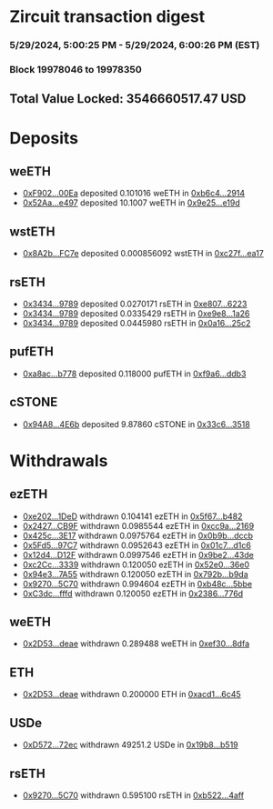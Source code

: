 # Zircuit transaction digest
### 5/29/2024, 5:00:25 PM - 5/29/2024, 6:00:26 PM (EST)
### Block 19978046 to 19978350

## Total Value Locked: 3546660517.47 USD

# Deposits
## weETH
- [0xF902...00Ea](https://etherscan.io/address/0xF9023ce3dBDA3893BbBa62894F7ba89667f300Ea) deposited 0.101016 weETH in [0xb6c4...2914](https://etherscan.io/tx/0xF9023ce3dBDA3893BbBa62894F7ba89667f300Ea)
- [0x52Aa...e497](https://etherscan.io/address/0x52Aa899454998Be5b000Ad077a46Bbe360F4e497) deposited 10.1007 weETH in [0x9e25...e19d](https://etherscan.io/tx/0x52Aa899454998Be5b000Ad077a46Bbe360F4e497)
## wstETH
- [0x8A2b...FC7e](https://etherscan.io/address/0x8A2bD27b1a349Ef11373d172290387577390FC7e) deposited 0.000856092 wstETH in [0xc27f...ea17](https://etherscan.io/tx/0x8A2bD27b1a349Ef11373d172290387577390FC7e)
## rsETH
- [0x3434...9789](https://etherscan.io/address/0x34349c5569e7B846c3558961552D2202760A9789) deposited 0.0270171 rsETH in [0xe807...6223](https://etherscan.io/tx/0x34349c5569e7B846c3558961552D2202760A9789)
- [0x3434...9789](https://etherscan.io/address/0x34349c5569e7B846c3558961552D2202760A9789) deposited 0.0335429 rsETH in [0xe9e8...1a26](https://etherscan.io/tx/0x34349c5569e7B846c3558961552D2202760A9789)
- [0x3434...9789](https://etherscan.io/address/0x34349c5569e7B846c3558961552D2202760A9789) deposited 0.0445980 rsETH in [0x0a16...25c2](https://etherscan.io/tx/0x34349c5569e7B846c3558961552D2202760A9789)
## pufETH
- [0xa8ac...b778](https://etherscan.io/address/0xa8ac458B59354fB102ce369aa5793a73E892b778) deposited 0.118000 pufETH in [0xf9a6...ddb3](https://etherscan.io/tx/0xa8ac458B59354fB102ce369aa5793a73E892b778)
## cSTONE
- [0x94A8...4E6b](https://etherscan.io/address/0x94A8f250F9Ef86A47d5f11AeaB8697Ab64034E6b) deposited 9.87860 cSTONE in [0x33c6...3518](https://etherscan.io/tx/0x94A8f250F9Ef86A47d5f11AeaB8697Ab64034E6b)
# Withdrawals
## ezETH
- [0xe202...1DeD](https://etherscan.io/address/0xe20203D03CfaaEa1Dc157fF727D27DB331851DeD) withdrawn 0.104141 ezETH in [0x5f67...b482](https://etherscan.io/tx/0xe20203D03CfaaEa1Dc157fF727D27DB331851DeD)
- [0x2427...CB9F](https://etherscan.io/address/0x242715A3A582c7C0230F362C99516A1dD262CB9F) withdrawn 0.0985544 ezETH in [0xcc9a...2169](https://etherscan.io/tx/0x242715A3A582c7C0230F362C99516A1dD262CB9F)
- [0x425c...3E17](https://etherscan.io/address/0x425c2ed95AAe9Fd5e1834357b31D072995ED3E17) withdrawn 0.0975764 ezETH in [0x0b9b...dccb](https://etherscan.io/tx/0x425c2ed95AAe9Fd5e1834357b31D072995ED3E17)
- [0x5Fd5...97C7](https://etherscan.io/address/0x5Fd590a96d6dac870EAfBF2096c125D808BB97C7) withdrawn 0.0952643 ezETH in [0x01c7...d1c6](https://etherscan.io/tx/0x5Fd590a96d6dac870EAfBF2096c125D808BB97C7)
- [0x12d4...D12F](https://etherscan.io/address/0x12d40b34BbDf11F42FA326ED7DcbDb3c89FcD12F) withdrawn 0.0997546 ezETH in [0x9be2...43de](https://etherscan.io/tx/0x12d40b34BbDf11F42FA326ED7DcbDb3c89FcD12F)
- [0xc2Cc...3339](https://etherscan.io/address/0xc2Cc1F5FFAd7d3723e85DD6DeBc5780573073339) withdrawn 0.120050 ezETH in [0x52e0...36e0](https://etherscan.io/tx/0xc2Cc1F5FFAd7d3723e85DD6DeBc5780573073339)
- [0x94e3...7A55](https://etherscan.io/address/0x94e3480583622921308914d92fB8488260eb7A55) withdrawn 0.120050 ezETH in [0x792b...b9da](https://etherscan.io/tx/0x94e3480583622921308914d92fB8488260eb7A55)
- [0x9270...5C70](https://etherscan.io/address/0x9270420aDdB50771c3dc7AC9C335BfF0859d5C70) withdrawn 0.994604 ezETH in [0xb48c...5bbe](https://etherscan.io/tx/0x9270420aDdB50771c3dc7AC9C335BfF0859d5C70)
- [0xC3dc...fffd](https://etherscan.io/address/0xC3dcb1a1B36E262274A54612fd0AA0c18854fffd) withdrawn 0.120050 ezETH in [0x2386...776d](https://etherscan.io/tx/0xC3dcb1a1B36E262274A54612fd0AA0c18854fffd)
## weETH
- [0x2D53...deae](https://etherscan.io/address/0x2D53183bFC23Bb8033f6D9289b3d94C3d49bdeae) withdrawn 0.289488 weETH in [0xef30...8dfa](https://etherscan.io/tx/0x2D53183bFC23Bb8033f6D9289b3d94C3d49bdeae)
## ETH
- [0x2D53...deae](https://etherscan.io/address/0x2D53183bFC23Bb8033f6D9289b3d94C3d49bdeae) withdrawn 0.200000 ETH in [0xacd1...6c45](https://etherscan.io/tx/0x2D53183bFC23Bb8033f6D9289b3d94C3d49bdeae)
## USDe
- [0xD572...72ec](https://etherscan.io/address/0xD572F6d10B198C01757F62E7167883Ad3E7872ec) withdrawn 49251.2 USDe in [0x19b8...b519](https://etherscan.io/tx/0xD572F6d10B198C01757F62E7167883Ad3E7872ec)
## rsETH
- [0x9270...5C70](https://etherscan.io/address/0x9270420aDdB50771c3dc7AC9C335BfF0859d5C70) withdrawn 0.595100 rsETH in [0xb522...4aff](https://etherscan.io/tx/0x9270420aDdB50771c3dc7AC9C335BfF0859d5C70)
